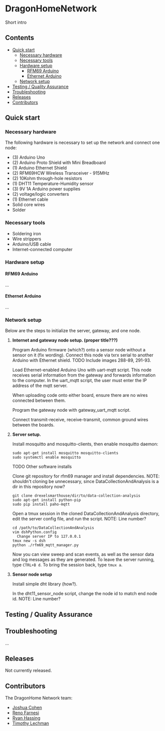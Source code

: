 # DragonHomeNetwork

Short intro

## Contents
- [Quick start](#quickstart)
  - [Necessary hardware](#necessaryhardware)
  - [Necessary tools](#necessarytools)
  - [Hardware setup](#hardwaresetup)
    - [RFM69 Arduino](#rfm69arduino)
    - [Ethernet Arduino](#ethernetarduino)
  - [Network setup](#networksetup)
- [Testing / Quality Assurance](#qa)
- [Troubleshooting](#troubleshooting)
- [Releases](#releases)
- [Contributors](#contributors)

## Quick start <a name="quickstart"></a>
### Necessary hardware <a name="necessaryhardware"></a>
The following hardware is necessary to set up the network and connect one node:
- (3) Arduino Uno
- (2) Arduino Proto Shield with Mini Breadboard
- (1) Arduino Ethernet Shield
- (2) RFM69HCW Wireless Transceiver - 915MHz
- (2) 10Kohm through-hole resistors
- (1) DHT11 Temperature-Humidity sensor
- (3) 9V 1A Arduino power supplies
- (2) voltage/logic converters
- (1) Ethernet cable
- Solid core wires
- Solder

### Necessary tools <a name="necessarytools"></a>
- Soldering iron
- Wire strippers
- Arduino/USB cable
- Internet-connected computer

### Hardware setup <a name="necessarytools"></a>
#### RFM69 Arduino <a name="rfm69arduino"></a>
...

#### Ethernet Arduino <a name="ethernetarduino"></a>
...

### Network setup <a name="networksetup"></a>
Below are the steps to initialize the server, gateway, and one node.
1. **Internet and gateway node setup. (proper title???)**

   Program Arduino firmware (which?) onto a sensor node without a sensor on it (fix wording). Connect this node via txrx serial to another Arduino with Ethernet shield. TODO Include images 288-89, 291-93.

   Load Ethernet-enabled Arduino Uno with uart-mqtt script. This node receives serial information from the gateway and forwards information to the computer. In the uart_mqtt script, the user must enter the IP address of the mqtt server.

   When uploading code onto either board, ensure there are no wires connected between them.

   Program the gateway node with gateway_uart_mqtt script.

   Connect transmit-receive, receive-transmit, common ground wires between the boards.
2. **Server setup.**

    Install mosquitto and mosquitto-clients, then enable mosquitto daemon:

    ```
    sudo apt-get install mosquitto mosquitto-clients
    sudo systemctl enable mosquitto
    ```

    TODO Other software installs

    Clone git repository for rfm69 manager and install dependencies.
    NOTE: shouldn't cloning be unnecessary, since DataCollectionAndAnalysis is a dir in this repository now?
    ```
    git clone drexelsmarthouse/dir/to/data-collection-analysis
    sudo apt-get install python-pip
    sudo pip install paho-mqtt

    ```

    Open a tmux session in the cloned DataCollectionAndAnalysis directory, edit the server config file, and run the script. NOTE: Line number?
    ```
    cd /path/to/DataCollectionAndAnalysis
    vim dshPython.config
      Change server IP to 127.0.0.1
    tmux new -s dsh
    python ./rfm69_mqtt_manager.py
    ```

    Now you can view sweep and scan events, as well as the sensor data and log messages as they are generated. To leave the server running, type `CTRL+B d`. To bring the session back, type `tmux a`.

3. **Sensor node setup**

   Install simple dht library (how?).

   In the dht11_sensor_node script, change the node id to match end node id. NOTE: Line number?

## Testing / Quality Assurance <a name="qa"></a>


## Troubleshooting <a name="troubleshooting"></a>
...

## Releases <a name="releases"></a>
Not currently released.

## Contributors <a name="contributors"></a>
The DragonHome Network team:

- [Joshua Cohen](https://github.com/jcohen98)
- [Reno Farnesi](https://github.com/nfarnesi4)
- [Ryan Hassing](https://github.com/ryanhassing)
- [Timothy Lechman](https://github.com/tlechman49)
